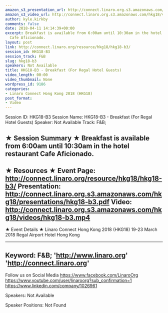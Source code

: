 ```yaml
---
amazon_s3_presentation_url: http://connect.linaro.org.s3.amazonaws.com/hkg18/presentations/hkg18-b3.pdf
amazon_s3_video_url: http://connect.linaro.org.s3.amazonaws.com/hkg18/videos/hkg18-b3.mp4
author: kyle.kirkby
comments: false
date: 2018-04-11 14:14:39+00:00
excerpt: Breakfast is available from 6:00am until 10:30am in the hotel restaurant
  Cafe Aficionado.
layout: post
link: http://connect.linaro.org/resource/hkg18/hkg18-b3/
session_id: HKG18-B3
session_track: F&B
slug: hkg18-b3
speakers: Not Available
title: HKG18-B3 - Breakfast (For Regal Hotel Guests)
video_length: 00:00
video_thumbnail: None
wordpress_id: 9186
categories:
- Linaro Connect Hong Kong 2018 (HKG18)
post_format:
- Video
---
```


Session ID: HKG18-B3
Session Name: HKG18-B3 - Breakfast (For Regal Hotel Guests)
Speaker: Not Available
Track: F&B;


★ Session Summary ★
Breakfast is available from 6:00am until 10:30am in the hotel restaurant Cafe Aficionado.
---------------------------------------------------
★ Resources ★
Event Page: http://connect.linaro.org/resource/hkg18/hkg18-b3/
Presentation: http://connect.linaro.org.s3.amazonaws.com/hkg18/presentations/hkg18-b3.pdf
Video: http://connect.linaro.org.s3.amazonaws.com/hkg18/videos/hkg18-b3.mp4
 ---------------------------------------------------
★ Event Details ★
Linaro Connect Hong Kong 2018 (HKG18)
19-23 March 2018 
Regal Airport Hotel Hong Kong

---------------------------------------------------
Keyword: F&B;
'http://www.linaro.org'
'http://connect.linaro.org'
---------------------------------------------------
Follow us on Social Media
https://www.facebook.com/LinaroOrg
https://www.youtube.com/user/linaroorg?sub_confirmation=1
https://www.linkedin.com/company/1026961

Speakers: Not Available

Speaker Positions: Not Found


